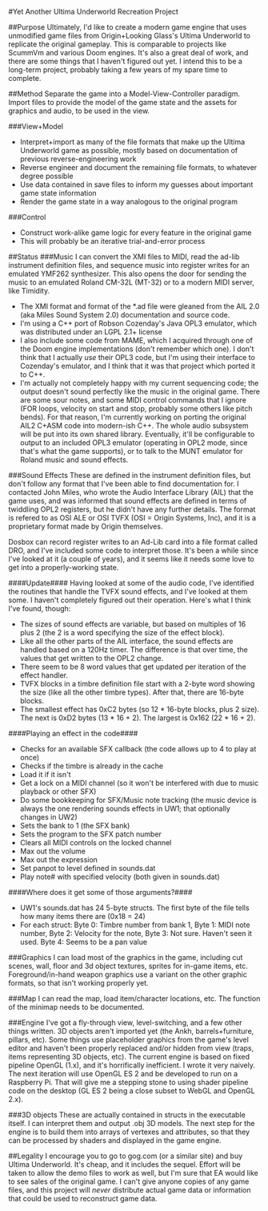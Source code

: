 #Yet Another Ultima Underworld Recreation Project

##Purpose
Ultimately, I'd like to create a modern game engine that uses unmodified game files from Origin+Looking Glass's Ultima Underworld to replicate the original gameplay. This is comparable to projects like ScummVm and various Doom engines. It's also a great deal of work, and there are some things that I haven't figured out yet. I intend this to be a long-term project, probably taking a few years of my spare time to complete.

##Method
Separate the game into a Model-View-Controller paradigm. Import files to provide the model of the game state and the assets for graphics and audio, to be used in the view. 

###View+Model
- Interpret+import as many of the file formats that make up the Ultima Underworld game as possible, mostly based on documentation of previous reverse-engineering work
- Reverse engineer and document the remaining file formats, to whatever degree possible
- Use data contained in save files to inform my guesses about important game state information
- Render the game state in a way analogous to the original program

###Control
- Construct work-alike game logic for every feature in the original game
- This will probably be an iterative trial-and-error process

##Status
###Music
I can convert the XMI files to MIDI, read the ad-lib instrument definition files, and sequence music into register writes for an emulated YMF262 synthesizer. This also opens the door for sending the music to an emulated Roland CM-32L (MT-32) or to a modern MIDI server, like Timidity.

- The XMI format and format of the \*.ad file were gleaned from the AIL 2.0 (aka Miles Sound System 2.0) documentation and source code.
- I'm using a C++ port of Robson Cozenday's Java OPL3 emulator, which was distributed under an LGPL 2.1+ license
- I also include some code from MAME, which I acquired through one of the Doom engine implementations (don't remember which one). I don't think that I actually *use* their OPL3 code, but I'm using their interface to Cozenday's emulator, and I think that it was that project which ported it to C++.
- I'm actually not completely happy with my current sequencing code; the output doesn't sound perfectly like the music in the original game. There are some sour notes, and some MIDI control commands that I ignore (FOR loops, velocity on start and stop, probably some others like pitch bends). For that reason, I'm currently working on porting the original AIL2 C+ASM code into modern-ish C++. The whole audio subsystem will be put into its own shared library. Eventually, it'll be configurable to output to an included OPL3 emulator (operating in OPL2 mode, since that's what the game supports), or to talk to the MUNT emulator for Roland music and sound effects.

###Sound Effects
These are defined in the instrument definition files, but don't follow any format that I've been able to find documentation for. I contacted John Miles, who wrote the Audio Interface Library (AIL) that the game uses, and was informed that sound effects are defined in terms of twiddling OPL2 registers, but he didn't have any further details. The format is refered to as OSI ALE or OSI TVFX (OSI = Origin Systems, Inc), and it is a proprietary format made by Origin themselves.

Dosbox can record register writes to an Ad-Lib card into a file format called DRO, and I've included some code to interpret those. It's been a while since I've looked at it (a couple of years), and it seems like it needs some love to get into a properly-working state.

####Update####
Having looked at some of the audio code, I've identified the routines that handle the TVFX sound effects, and I've looked at them some. I haven't completely figured out their operation. Here's what I think I've found, though:
- The sizes of sound effects are variable, but based on multiples of 16 plus 2 (the 2 is a word specifying the size of the effect block).
- Like all the other parts of the AIL interface, the sound effects are handled based on a 120Hz timer. The difference is that over time, the values that get written to the OPL2 change.
- There seem to be 8 word values that get updated per iteration of the effect handler.
- TVFX blocks in a timbre definition file start with a 2-byte word showing the size (like all the other timbre types). After that, there are 16-byte blocks.
- The smallest effect has 0xC2 bytes (so 12 * 16-byte blocks, plus 2 size). The next is 0xD2 bytes (13 * 16 + 2). The largest is 0x162 (22 * 16 + 2).

####Playing an effect in the code####
- Checks for an available SFX callback (the code allows up to 4 to play at once)
- Checks if the timbre is already in the cache
- Load it if it isn't
- Get a lock on a MIDI channel (so it won't be interfered with due to music playback or other SFX)
- Do some bookkeeping for SFX/Music note tracking (the music device is always the one rendering sounds effects in UW1; that optionally changes in UW2)
- Sets the bank to 1 (the SFX bank)
- Sets the program to the SFX patch number
- Clears all MIDI controls on the locked channel
- Max out the volume
- Max out the expression
- Set panpot to level defined in sounds.dat
- Play note# with specified velocity (both given in sounds.dat)

####Where does it get some of those arguments?####
- UW1's sounds.dat has 24 5-byte structs. The first byte of the file tells how many items there are (0x18 = 24)
- For each struct: Byte 0: Timbre number from bank 1, Byte 1: MIDI note number, Byte 2: Velocity for the note, Byte 3: Not sure. Haven't seen it used. Byte 4: Seems to be a pan value

###Graphics
I can load most of the graphics in the game, including cut scenes, wall, floor and 3d object textures, sprites for in-game items, etc. Foreground/in-hand weapon graphics use a variant on the other graphic formats, so that isn't working properly yet.

###Map
I can read the map, load item/character locations, etc. The function of the minimap needs to be documented.

###Engine
I've got a fly-through view, level-switching, and a few other things written. 3D objects aren't imported yet (the Ankh, barrels+furniture, pillars, etc). Some things use placeholder graphics from the game's level editor and haven't been properly replaced and/or hidden from view (traps, items representing 3D objects, etc). The current engine is based on fixed pipeline OpenGL (1.x), and it's horrifically inefficient. I wrote it very naively. The next iteration will use OpenGL ES 2 and be developed to run on a Raspberry Pi. That will give me a stepping stone to using shader pipeline code on the desktop (GL ES 2 being a close subset to WebGL and OpenGL 2.x). 

###3D objects
These are actually contained in structs in the executable itself. I can interpret them and output .obj 3D models. The next step for the engine is to build them into arrays of vertexes and attributes, so that they can be processed by shaders and displayed in the game engine.

##Legality
I encourage you to go to gog.com (or a similar site) and buy Ultima Underworld. It's cheap, and it includes the sequel. Effort will be taken to allow the demo files to work as well, but I'm sure that EA would like to see sales of the original game. I can't give anyone copies of any game files, and this project will *never* distribute actual game data or information that could be used to reconstruct game data.
